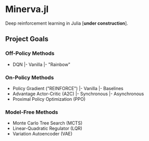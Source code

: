 # Minerva.jl
Deep reinforcement learning in Julia [**under construction**].

## Project Goals

### Off-Policy Methods
- DQN
  |- Vanilla
  |- "Rainbow"

### On-Policy Methods
- Policy Gradient ("REINFORCE")
  |- Vanilla
  |- Baselines
- Advantage Actor-Critic (A2C)
  |- Synchronous
  |- Asynchronous
- Proximal Policy Optimization (PPO)

### Model-Free Methods
- Monte Carlo Tree Search (MCTS)
- Linear-Quadratic Regulator (LQR)
- Variation Autoencoder (VAE)
